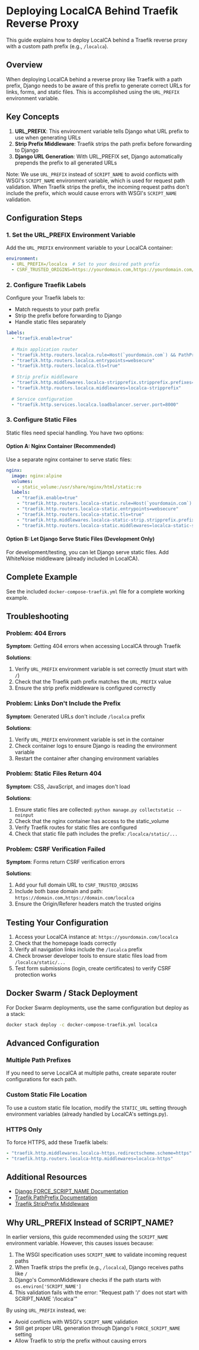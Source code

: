 # Deploying LocalCA Behind Traefik Reverse Proxy

This guide explains how to deploy LocalCA behind a Traefik reverse proxy with a custom path prefix (e.g., `/localca`).

## Overview

When deploying LocalCA behind a reverse proxy like Traefik with a path prefix, Django needs to be aware of this prefix to generate correct URLs for links, forms, and static files. This is accomplished using the `URL_PREFIX` environment variable.

## Key Concepts

1. **URL_PREFIX**: This environment variable tells Django what URL prefix to use when generating URLs
2. **Strip Prefix Middleware**: Traefik strips the path prefix before forwarding to Django
3. **Django URL Generation**: With URL_PREFIX set, Django automatically prepends the prefix to all generated URLs

Note: We use `URL_PREFIX` instead of `SCRIPT_NAME` to avoid conflicts with WSGI's `SCRIPT_NAME` environment variable, which is used for request path validation. When Traefik strips the prefix, the incoming request paths don't include the prefix, which would cause errors with WSGI's `SCRIPT_NAME` validation.

## Configuration Steps

### 1. Set the URL_PREFIX Environment Variable

Add the `URL_PREFIX` environment variable to your LocalCA container:

```yaml
environment:
  - URL_PREFIX=/localca  # Set to your desired path prefix
  - CSRF_TRUSTED_ORIGINS=https://yourdomain.com,https://yourdomain.com/localca
```

### 2. Configure Traefik Labels

Configure your Traefik labels to:
- Match requests to your path prefix
- Strip the prefix before forwarding to Django
- Handle static files separately

```yaml
labels:
  - "traefik.enable=true"
  
  # Main application router
  - "traefik.http.routers.localca.rule=Host(`yourdomain.com`) && PathPrefix(`/localca`)"
  - "traefik.http.routers.localca.entrypoints=websecure"
  - "traefik.http.routers.localca.tls=true"
  
  # Strip prefix middleware
  - "traefik.http.middlewares.localca-stripprefix.stripprefix.prefixes=/localca"
  - "traefik.http.routers.localca.middlewares=localca-stripprefix"
  
  # Service configuration
  - "traefik.http.services.localca.loadbalancer.server.port=8000"
```

### 3. Configure Static Files

Static files need special handling. You have two options:

#### Option A: Nginx Container (Recommended)

Use a separate nginx container to serve static files:

```yaml
nginx:
  image: nginx:alpine
  volumes:
    - static_volume:/usr/share/nginx/html/static:ro
  labels:
    - "traefik.enable=true"
    - "traefik.http.routers.localca-static.rule=Host(`yourdomain.com`) && PathPrefix(`/localca/static`)"
    - "traefik.http.routers.localca-static.entrypoints=websecure"
    - "traefik.http.routers.localca-static.tls=true"
    - "traefik.http.middlewares.localca-static-strip.stripprefix.prefixes=/localca"
    - "traefik.http.routers.localca-static.middlewares=localca-static-strip"
```

#### Option B: Let Django Serve Static Files (Development Only)

For development/testing, you can let Django serve static files. Add WhiteNoise middleware (already included in LocalCA).

## Complete Example

See the included `docker-compose-traefik.yml` file for a complete working example.

## Troubleshooting

### Problem: 404 Errors

**Symptom**: Getting 404 errors when accessing LocalCA through Traefik

**Solutions**:
1. Verify `URL_PREFIX` environment variable is set correctly (must start with `/`)
2. Check that the Traefik path prefix matches the `URL_PREFIX` value
3. Ensure the strip prefix middleware is configured correctly

### Problem: Links Don't Include the Prefix

**Symptom**: Generated URLs don't include `/localca` prefix

**Solutions**:
1. Verify `URL_PREFIX` environment variable is set in the container
2. Check container logs to ensure Django is reading the environment variable
3. Restart the container after changing environment variables

### Problem: Static Files Return 404

**Symptom**: CSS, JavaScript, and images don't load

**Solutions**:
1. Ensure static files are collected: `python manage.py collectstatic --noinput`
2. Check that the nginx container has access to the static_volume
3. Verify Traefik routes for static files are configured
4. Check that static file path includes the prefix: `/localca/static/...`

### Problem: CSRF Verification Failed

**Symptom**: Forms return CSRF verification errors

**Solutions**:
1. Add your full domain URL to `CSRF_TRUSTED_ORIGINS`
2. Include both base domain and path: `https://domain.com,https://domain.com/localca`
3. Ensure the Origin/Referer headers match the trusted origins

## Testing Your Configuration

1. Access your LocalCA instance at: `https://yourdomain.com/localca`
2. Check that the homepage loads correctly
3. Verify all navigation links include the `/localca` prefix
4. Check browser developer tools to ensure static files load from `/localca/static/...`
5. Test form submissions (login, create certificates) to verify CSRF protection works

## Docker Swarm / Stack Deployment

For Docker Swarm deployments, use the same configuration but deploy as a stack:

```bash
docker stack deploy -c docker-compose-traefik.yml localca
```

## Advanced Configuration

### Multiple Path Prefixes

If you need to serve LocalCA at multiple paths, create separate router configurations for each path.

### Custom Static File Location

To use a custom static file location, modify the `STATIC_URL` setting through environment variables (already handled by LocalCA's settings.py).

### HTTPS Only

To force HTTPS, add these Traefik labels:

```yaml
- "traefik.http.middlewares.localca-https.redirectscheme.scheme=https"
- "traefik.http.routers.localca-http.middlewares=localca-https"
```

## Additional Resources

- [Django FORCE_SCRIPT_NAME Documentation](https://docs.djangoproject.com/en/5.1/ref/settings/#force-script-name)
- [Traefik PathPrefix Documentation](https://doc.traefik.io/traefik/routing/routers/#rule)
- [Traefik StripPrefix Middleware](https://doc.traefik.io/traefik/middlewares/http/stripprefix/)

## Why URL_PREFIX Instead of SCRIPT_NAME?

In earlier versions, this guide recommended using the `SCRIPT_NAME` environment variable. However, this causes issues because:

1. The WSGI specification uses `SCRIPT_NAME` to validate incoming request paths
2. When Traefik strips the prefix (e.g., `/localca`), Django receives paths like `/` 
3. Django's CommonMiddleware checks if the path starts with `os.environ['SCRIPT_NAME']`
4. This validation fails with the error: "Request path '/' does not start with SCRIPT_NAME '/localca'"

By using `URL_PREFIX` instead, we:
- Avoid conflicts with WSGI's `SCRIPT_NAME` validation
- Still get proper URL generation through Django's `FORCE_SCRIPT_NAME` setting
- Allow Traefik to strip the prefix without causing errors
